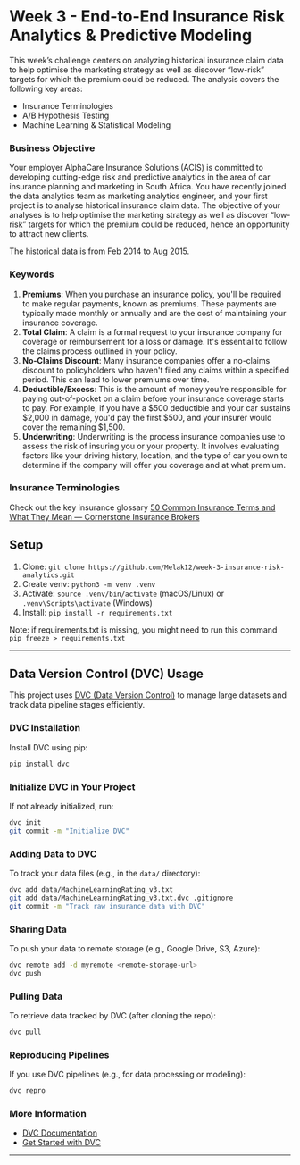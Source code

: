 # Week 3 - End-to-End Insurance Risk Analytics & Predictive Modeling
This week’s challenge centers on analyzing historical insurance claim data to help optimise the marketing strategy as well as discover “low-risk” targets for which the premium could be reduced. The analysis covers the following key areas:

- Insurance Terminologies
- A/B Hypothesis Testing
- Machine Learning & Statistical Modeling

### Business Objective
Your employer AlphaCare Insurance Solutions (ACIS) is committed to developing cutting-edge risk and predictive analytics in the area of car insurance planning and marketing in South Africa. You have recently joined the data analytics team as marketing analytics engineer, and your first project is to analyse historical insurance claim data. The objective of your analyses is to help optimise the marketing strategy as well as discover “low-risk” targets for which the premium could be reduced, hence an opportunity to attract new clients. 

The historical data is from Feb 2014 to Aug 2015.

### Keywords

1. **Premiums**: When you purchase an insurance policy, you'll be required to make regular payments, known as premiums. These payments are typically made monthly or annually and are the cost of maintaining your insurance coverage.
2. **Total Claim**: A claim is a formal request to your insurance company for coverage or reimbursement for a loss or damage. It's essential to follow the claims process outlined in your policy.
3. **No-Claims Discount**: Many insurance companies offer a no-claims discount to policyholders who haven't filed any claims within a specified period. This can lead to lower premiums over time.
4. **Deductible/Excess**: This is the amount of money you're responsible for paying out-of-pocket on a claim before your insurance coverage starts to pay. For example, if you have a $500 deductible and your car sustains $2,000 in damage, you'd pay the first $500, and your insurer would cover the remaining $1,500.
5. **Underwriting**: Underwriting is the process insurance companies use to assess the risk of insuring you or your property. It involves evaluating factors like your driving history, location, and the type of car you own to determine if the company will offer you coverage and at what premium.

### Insurance Terminologies

Check out the key insurance glossary [50 Common Insurance Terms and What They Mean — Cornerstone Insurance Brokers](https://www.cornerstoneinsurancebrokers.com/blog/common-insurance-terms)

## Setup
1. Clone: `git clone https://github.com/Melak12/week-3-insurance-risk-analytics.git`
2. Create venv: `python3 -m venv .venv`
3. Activate: `source .venv/bin/activate` (macOS/Linux) or `.venv\Scripts\activate` (Windows)
4. Install: `pip install -r requirements.txt`

Note: if requirements.txt is missing, you might need to run this command
`pip freeze > requirements.txt`

---

## Data Version Control (DVC) Usage

This project uses [DVC (Data Version Control)](https://dvc.org/) to manage large datasets and track data pipeline stages efficiently.

### DVC Installation
Install DVC using pip:
```sh
pip install dvc
```

### Initialize DVC in Your Project
If not already initialized, run:
```sh
dvc init
git commit -m "Initialize DVC"
```

### Adding Data to DVC
To track your data files (e.g., in the `data/` directory):
```sh
dvc add data/MachineLearningRating_v3.txt
git add data/MachineLearningRating_v3.txt.dvc .gitignore
git commit -m "Track raw insurance data with DVC"
```

### Sharing Data
To push your data to remote storage (e.g., Google Drive, S3, Azure):
```sh
dvc remote add -d myremote <remote-storage-url>
dvc push
```

### Pulling Data
To retrieve data tracked by DVC (after cloning the repo):
```sh
dvc pull
```

### Reproducing Pipelines
If you use DVC pipelines (e.g., for data processing or modeling):
```sh
dvc repro
```

### More Information
- [DVC Documentation](https://dvc.org/doc)
- [Get Started with DVC](https://dvc.org/doc/start)

---